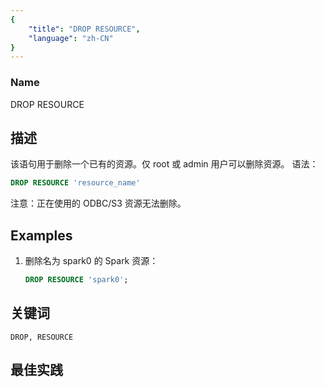 ```yaml
---
{
    "title": "DROP RESOURCE",
    "language": "zh-CN"
}
---
```


<!--
Licensed to the Apache Software Foundation (ASF) under one
or more contributor license agreements.  See the NOTICE file
distributed with this work for additional information
regarding copyright ownership.  The ASF licenses this file
to you under the Apache License, Version 2.0 (the
"License"); you may not use this file except in compliance
with the License.  You may obtain a copy of the License at

  http://www.apache.org/licenses/LICENSE-2.0

Unless required by applicable law or agreed to in writing,
software distributed under the License is distributed on an
"AS IS" BASIS, WITHOUT WARRANTIES OR CONDITIONS OF ANY
KIND, either express or implied.  See the License for the
specific language governing permissions and limitations
under the License.
-->

### Name

DROP RESOURCE

## 描述

该语句用于删除一个已有的资源。仅 root 或 admin 用户可以删除资源。
语法：

```sql
DROP RESOURCE 'resource_name'
```

注意：正在使用的 ODBC/S3 资源无法删除。

## Examples

1. 删除名为 spark0 的 Spark 资源：
    
    ```sql
    DROP RESOURCE 'spark0';
    ```

## 关键词

    DROP, RESOURCE

## 最佳实践


